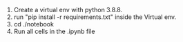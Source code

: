1. Create a virtual env with python 3.8.8.
2. run "pip install -r requirements.txt" inside the Virtual env.
3. cd ./notebook
4. Run all cells in the .ipynb file